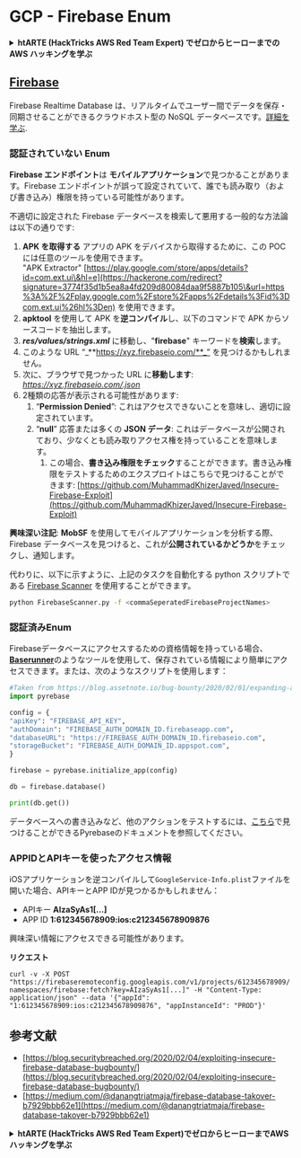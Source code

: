 # GCP - Firebase Enum

<details>

<summary><strong>htARTE (HackTricks AWS Red Team Expert) でゼロからヒーローまでの AWS ハッキングを学ぶ</strong></summary>

HackTricks をサポートする他の方法:

* **HackTricks にあなたの会社を広告したい**、または **HackTricks を PDF でダウンロードしたい** 場合は、[**サブスクリプションプラン**](https://github.com/sponsors/carlospolop)をチェックしてください！
* [**公式 PEASS & HackTricks グッズ**](https://peass.creator-spring.com) を入手する
* [**The PEASS Family**](https://opensea.io/collection/the-peass-family) を発見し、独占的な [**NFTs**](https://opensea.io/collection/the-peass-family) のコレクションをチェックする
* 💬 [**Discord グループ**](https://discord.gg/hRep4RUj7f) に**参加する**か、[**telegram グループ**](https://t.me/peass) に参加するか、**Twitter** 🐦 [**@carlospolopm**](https://twitter.com/carlospolopm) を**フォローする**。
* [**HackTricks**](https://github.com/carlospolop/hacktricks) と [**HackTricks Cloud**](https://github.com/carlospolop/hacktricks-cloud) の github リポジトリに PR を提出して、あなたのハッキングのコツを**共有する**。

</details>

## [Firebase](https://cloud.google.com/sdk/gcloud/reference/firebase/)

Firebase Realtime Database は、リアルタイムでユーザー間でデータを保存・同期させることができるクラウドホスト型の NoSQL データベースです。[詳細を学ぶ](https://firebase.google.com/products/realtime-database/).

### 認証されていない Enum

**Firebase エンドポイント**は **モバイルアプリケーション**で見つかることがあります。Firebase エンドポイントが誤って設定されていて、誰でも読み取り（および書き込み）権限を持っている可能性があります。

不適切に設定された Firebase データベースを検索して悪用する一般的な方法論は以下の通りです:

1. **APK を取得する** アプリの APK をデバイスから取得するために、この POC には任意のツールを使用できます。\
"APK Extractor" [https://play.google.com/store/apps/details?id=com.ext.ui\&hl=e](https://hackerone.com/redirect?signature=3774f35d1b5ea8a4fd209d80084daa9f5887b105\&url=https%3A%2F%2Fplay.google.com%2Fstore%2Fapps%2Fdetails%3Fid%3Dcom.ext.ui%26hl%3Den) を使用できます。
2. **apktool** を使用して APK を**逆コンパイル**し、以下のコマンドで APK からソースコードを抽出します。
3. _**res/values/strings.xml**_ に移動し、"**firebase**" キーワードを**検索**します。
4. このような URL “_**https://xyz.firebaseio.com/**_” を見つけるかもしれません。
5. 次に、ブラウザで見つかった URL に**移動します**: _https://xyz.firebaseio.com/.json_
6. 2種類の応答が表示される可能性があります:
   1. “**Permission Denied**”: これはアクセスできないことを意味し、適切に設定されています。
   2. “**null**” 応答または多くの **JSON データ**: これはデータベースが公開されており、少なくとも読み取りアクセス権を持っていることを意味します。
      1. この場合、**書き込み権限をチェック**することができます。書き込み権限をテストするためのエクスプロイトはこちらで見つけることができます: [https://github.com/MuhammadKhizerJaved/Insecure-Firebase-Exploit](https://github.com/MuhammadKhizerJaved/Insecure-Firebase-Exploit)

**興味深い注記**: **MobSF** を使用してモバイルアプリケーションを分析する際、Firebase データベースを見つけると、これが**公開されているかどうか**をチェックし、通知します。

代わりに、以下に示すように、上記のタスクを自動化する python スクリプトである [Firebase Scanner](https://github.com/shivsahni/FireBaseScanner) を使用することができます。
```bash
python FirebaseScanner.py -f <commaSeperatedFirebaseProjectNames>
```
### 認証済みEnum

Firebaseデータベースにアクセスするための資格情報を持っている場合、[**Baserunner**](https://github.com/iosiro/baserunner)のようなツールを使用して、保存されている情報により簡単にアクセスできます。または、次のようなスクリプトを使用します：
```python
#Taken from https://blog.assetnote.io/bug-bounty/2020/02/01/expanding-attack-surface-react-native/
import pyrebase

config = {
"apiKey": "FIREBASE_API_KEY",
"authDomain": "FIREBASE_AUTH_DOMAIN_ID.firebaseapp.com",
"databaseURL": "https://FIREBASE_AUTH_DOMAIN_ID.firebaseio.com",
"storageBucket": "FIREBASE_AUTH_DOMAIN_ID.appspot.com",
}

firebase = pyrebase.initialize_app(config)

db = firebase.database()

print(db.get())
```
データベースへの書き込みなど、他のアクションをテストするには、[こちら](https://github.com/thisbejim/Pyrebase)で見つけることができるPyrebaseのドキュメントを参照してください。

### APPIDとAPIキーを使ったアクセス情報 <a href="#access-info-with-appid-and-api-key" id="access-info-with-appid-and-api-key"></a>

iOSアプリケーションを逆コンパイルして`GoogleService-Info.plist`ファイルを開いた場合、APIキーとAPP IDが見つかるかもしれません：

* APIキー **AIzaSyAs1\[...]**
* APP ID **1:612345678909:ios:c212345678909876**

興味深い情報にアクセスできる可能性があります。

**リクエスト**

`curl -v -X POST "https://firebaseremoteconfig.googleapis.com/v1/projects/612345678909/namespaces/firebase:fetch?key=AIzaSyAs1[...]" -H "Content-Type: application/json" --data '{"appId": "1:612345678909:ios:c212345678909876", "appInstanceId": "PROD"}'`

## 参考文献 <a href="#references" id="references"></a>

* ​[https://blog.securitybreached.org/2020/02/04/exploiting-insecure-firebase-database-bugbounty/](https://blog.securitybreached.org/2020/02/04/exploiting-insecure-firebase-database-bugbounty/)​
* ​[https://medium.com/@danangtriatmaja/firebase-database-takover-b7929bbb62e1](https://medium.com/@danangtriatmaja/firebase-database-takover-b7929bbb62e1)​

<details>

<summary><strong>htARTE (HackTricks AWS Red Team Expert)でゼロからヒーローまでAWSハッキングを学ぶ</strong></summary>

HackTricksをサポートする他の方法：

* **HackTricksにあなたの会社を広告したい**、または**HackTricksをPDFでダウンロードしたい**場合は、[**サブスクリプションプラン**](https://github.com/sponsors/carlospolop)をチェックしてください！
* [**公式のPEASS & HackTricksグッズ**](https://peass.creator-spring.com)を手に入れましょう。
* 独占的な[**NFTs**](https://opensea.io/collection/the-peass-family)のコレクションである[**The PEASS Family**](https://opensea.io/collection/the-peass-family)を発見してください。
* 💬 [**Discordグループ**](https://discord.gg/hRep4RUj7f)や[**テレグラムグループ**](https://t.me/peass)に**参加する**か、**Twitter** 🐦 [**@carlospolopm**](https://twitter.com/carlospolopm)で**フォロー**してください。
* [**HackTricks**](https://github.com/carlospolop/hacktricks)と[**HackTricks Cloud**](https://github.com/carlospolop/hacktricks-cloud)のgithubリポジトリにPRを提出して、あなたのハッキングのコツを**共有**してください。

</details>
